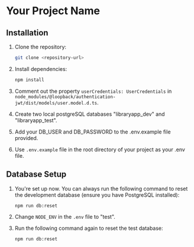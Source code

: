 # Your Project Name

## Installation

1. Clone the repository:

    ```bash
    git clone <repository-url>
    ```

2. Install dependencies:

    ```bash
    npm install
    ```

3. Comment out the property `userCredentials: UserCredentials` in `node_modules/@loopback/authentication-jwt/dist/models/user.model.d.ts`.

4. Create two local postgreSQL databases "libraryapp_dev" and "libraryapp_test". 

5. Add your DB_USER and DB_PASSWORD to the .env.example file provided. 

6. Use `.env.example` file in the root directory of your project as your .env file. 


## Database Setup

1. You're set up now. You can always run the following command to reset the development database (ensure you have PostgreSQL installed):

    ```bash
    npm run db:reset
    ```

2. Change `NODE_ENV` in the `.env` file to "test".

3. Run the following command again to reset the test database:

    ```bash
    npm run db:reset
    ```
